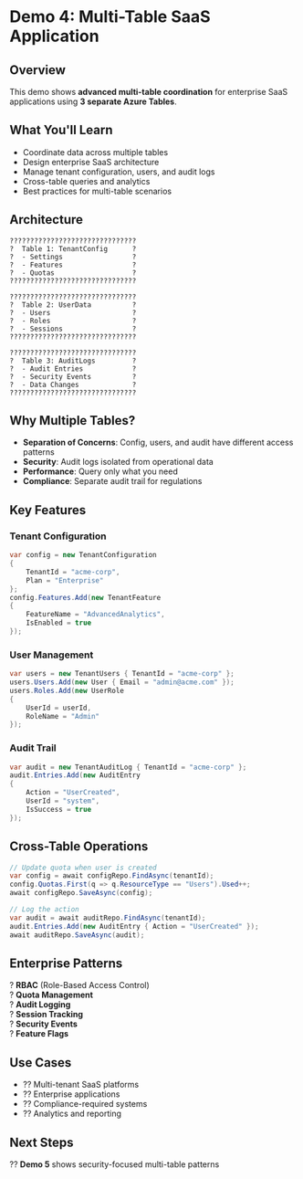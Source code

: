# Demo 4: Multi-Table SaaS Application

## Overview
This demo shows **advanced multi-table coordination** for enterprise SaaS applications using **3 separate Azure Tables**.

## What You'll Learn
- Coordinate data across multiple tables
- Design enterprise SaaS architecture
- Manage tenant configuration, users, and audit logs
- Cross-table queries and analytics
- Best practices for multi-table scenarios

## Architecture
```
???????????????????????????????
?  Table 1: TenantConfig      ?
?  - Settings                 ?
?  - Features                 ?
?  - Quotas                   ?
???????????????????????????????

???????????????????????????????
?  Table 2: UserData          ?
?  - Users                    ?
?  - Roles                    ?
?  - Sessions                 ?
???????????????????????????????

???????????????????????????????
?  Table 3: AuditLogs         ?
?  - Audit Entries            ?
?  - Security Events          ?
?  - Data Changes             ?
???????????????????????????????
```

## Why Multiple Tables?
- **Separation of Concerns**: Config, users, and audit have different access patterns
- **Security**: Audit logs isolated from operational data
- **Performance**: Query only what you need
- **Compliance**: Separate audit trail for regulations

## Key Features

### Tenant Configuration
```csharp
var config = new TenantConfiguration 
{ 
    TenantId = "acme-corp",
    Plan = "Enterprise" 
};
config.Features.Add(new TenantFeature 
{ 
    FeatureName = "AdvancedAnalytics",
    IsEnabled = true 
});
```

### User Management
```csharp
var users = new TenantUsers { TenantId = "acme-corp" };
users.Users.Add(new User { Email = "admin@acme.com" });
users.Roles.Add(new UserRole 
{ 
    UserId = userId,
    RoleName = "Admin" 
});
```

### Audit Trail
```csharp
var audit = new TenantAuditLog { TenantId = "acme-corp" };
audit.Entries.Add(new AuditEntry 
{
    Action = "UserCreated",
    UserId = "system",
    IsSuccess = true
});
```

## Cross-Table Operations
```csharp
// Update quota when user is created
var config = await configRepo.FindAsync(tenantId);
config.Quotas.First(q => q.ResourceType == "Users").Used++;
await configRepo.SaveAsync(config);

// Log the action
var audit = await auditRepo.FindAsync(tenantId);
audit.Entries.Add(new AuditEntry { Action = "UserCreated" });
await auditRepo.SaveAsync(audit);
```

## Enterprise Patterns
? **RBAC** (Role-Based Access Control)  
? **Quota Management**  
? **Audit Logging**  
? **Session Tracking**  
? **Security Events**  
? **Feature Flags**  

## Use Cases
- ?? Multi-tenant SaaS platforms
- ?? Enterprise applications
- ?? Compliance-required systems
- ?? Analytics and reporting

## Next Steps
?? **Demo 5** shows security-focused multi-table patterns
